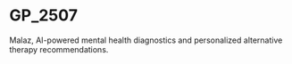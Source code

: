 # GP_2507

Malaz, AI-powered mental health diagnostics and 
personalized alternative therapy recommendations.
